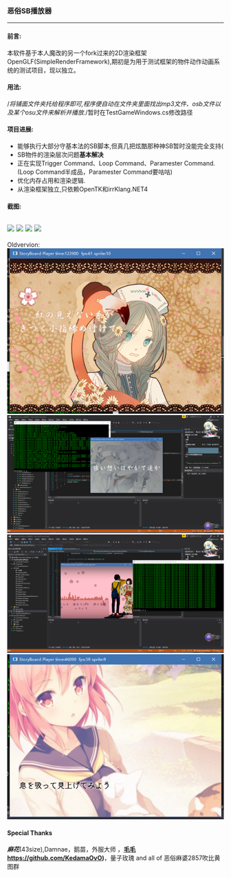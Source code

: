 ### 恶俗SB播放器
---
#### 前言:
本软件基于本人魔改的另一个fork过来的2D渲染框架OpenGLF(SimpleRenderFramework),期初是为用于测试框架的物件动作动画系统的测试项目，现以独立。

#### 用法:
/*将铺面文件夹托给程序即可,程序便自动在文件夹里面找出mp3文件、osb文件以及某个osu文件来解析并播放.*/暂时在TestGameWindows.cs修改路径

#### 项目进展:
* 能够执行大部分守基本法的SB脚本,但真几把炫酷那种神SB暂时没能完全支持(
* SB物件的渲染层次问题**基本解决**
* 正在实现Trigger Command、Loop Command、Paramester Command.(Loop Command半成品，Paramester Command要咕咕)
* 优化内存占用和渲染逻辑.
* 从渲染框架独立,只依赖OpenTK和irrKlang.NET4

#### 截图:
![](https://puu.sh/xku6E/3671305f79.jpg)
![](https://puu.sh/xkueL/72e434a5e7.png)
![](https://puu.sh/xkupr/51c48cc25a.png)
![](https://puu.sh/xkuxm/1bbd847777.png)
------
Oldvervion:
![](https://github.com/MikiraSora/OsuStoryBoardPlayer/blob/master/readme_img/1.png)
![](https://github.com/MikiraSora/OsuStoryBoardPlayer/blob/master/readme_img/2.png)
![](https://github.com/MikiraSora/OsuStoryBoardPlayer/blob/master/readme_img/3.png)
![](https://github.com/MikiraSora/OsuStoryBoardPlayer/blob/master/readme_img/4.png)


#### Special Thanks
***麻花***(43size),Damnae，鹅苗，外服大师 ，****[毛毛]({)https://github.com/KedamaOvO)****，量子玫瑰 and all of 恶俗麻婆2857吹比黄图群
